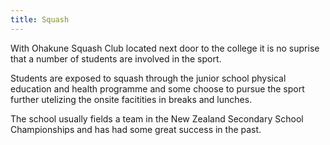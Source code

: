 ```yaml
---
title: Squash
---
```

With Ohakune Squash Club located next door to the college it is no suprise that a number of students are involved in the sport.  

Students are exposed to squash through the junior school physical education and health programme and some choose to pursue the sport further utelizing the onsite facitities in breaks and lunches. 

The school usually fields a team in the New Zealand Secondary School Championships and has had some great success in the past.
